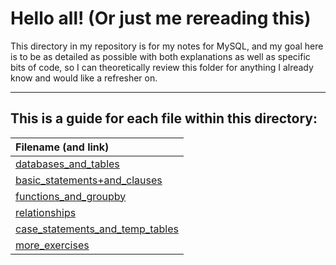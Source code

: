 # Hello all! (Or just me rereading this)

This directory in my repository is for my notes for MySQL, and my goal here is to be as detailed as possible with both explanations as well as specific bits of code, so I can theoretically review this folder for anything I already know and would like a refresher on.

---

## This is a guide for each file within this directory:

|**Filename (and link)**|
|:---------|
|[databases_and_tables](https://github.com/shawn-brown12/lesson_walkthroughs/blob/main/SQL/databases_and_tables.ipynb)|
|[basic_statements+and_clauses](https://github.com/shawn-brown12/lesson_walkthroughs/blob/main/SQL/basic_statements_and_clauses.ipynb)|
|[functions_and_groupby](https://github.com/shawn-brown12/lesson_walkthroughs/blob/main/SQL/functions_and_groupby.ipynb)|
|[relationships]()|
|[case_statements_and_temp_tables]()|
|[more_exercises]()|